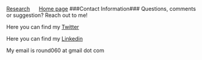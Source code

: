 [Research](./Research.md)&nbsp; &nbsp; &nbsp; [Home page](./index.md)
###Contact Information###
Questions, comments or suggestion? Reach out to me!

Here you can find my [Twitter](https://twitter.com/CR46_)

Here you can find my [Linkedin](https://www.linkedin.com/in/christopher-rounds-6a9b19189)

My email is round060 at gmail dot com
